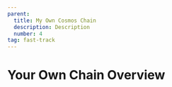 ```yaml
---
parent:
  title: My Own Cosmos Chain
  description: Description
  number: 4
tag: fast-track
---
```


# Your Own Chain Overview

